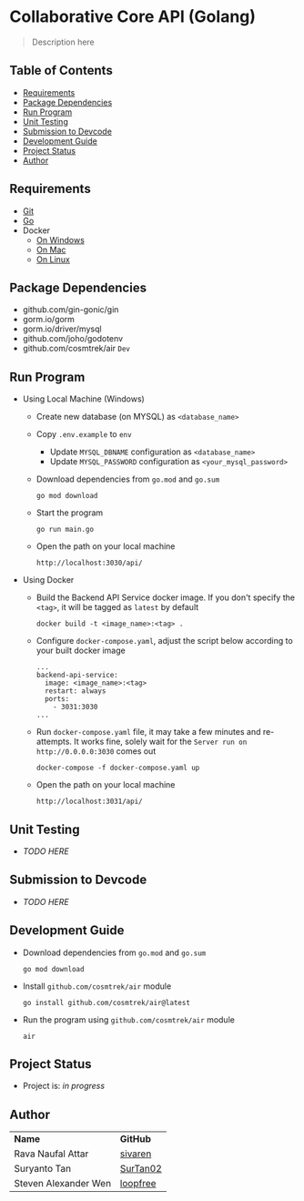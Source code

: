 # Collaborative Core API (Golang)
> Description here

## Table of Contents
* [Requirements](#requirements)
* [Package Dependencies](#package-dependencies)
* [Run Program](#run-program)
* [Unit Testing](#unit-testing)
* [Submission to Devcode](#submission-to-devcode)
* [Development Guide](#development-guide)
* [Project Status](#project-status)
* [Author](#author)

## Requirements
* [Git](https://git-scm.com/book/en/v2/Getting-Started-Installing-Git)
* [Go](https://go.dev/doc/install)
* Docker
    * [On Windows](https://docs.docker.com/desktop/install/windows-install/)
    * [On Mac](https://docs.docker.com/desktop/install/mac-install/)
    * [On Linux](https://docs.docker.com/desktop/install/linux-install/)

## Package Dependencies
* github.com/gin-gonic/gin
* gorm.io/gorm
* gorm.io/driver/mysql
* github.com/joho/godotenv
* github.com/cosmtrek/air `Dev`

## Run Program
* Using Local Machine (Windows)
    * Create new database (on MYSQL) as `<database_name>`
    * Copy `.env.example` to `env` 
      * Update `MYSQL_DBNAME` configuration as `<database_name>`
      * Update `MYSQL_PASSWORD` configuration as `<your_mysql_password>`
    * Download dependencies from `go.mod` and `go.sum`
      
      ```
      go mod download
      ```
    * Start the program
      
      ```
      go run main.go
      ```
    * Open the path on your local machine
      
      ```
      http://localhost:3030/api/
      ```

* Using Docker 
    * Build the Backend API Service docker image. If you don't specify the `<tag>`, it will be tagged as `latest` by default

      ```
      docker build -t <image_name>:<tag> .
      ```
  * Configure `docker-compose.yaml`, adjust the script below according to your built docker image

    ```
    ...
    backend-api-service: 
      image: <image_name>:<tag>
      restart: always
      ports:
        - 3031:3030
    ...
    ```
  * Run `docker-compose.yaml` file, it may take a few minutes and re-attempts. It works fine, solely wait for the `Server run on http://0.0.0.0:3030` comes out

    ```
    docker-compose -f docker-compose.yaml up
    ```
  * Open the path on your local machine
      
    ```
    http://localhost:3031/api/
    ```

## Unit Testing
* _TODO HERE_

## Submission to Devcode
* _TODO HERE_

## Development Guide
* Download dependencies from `go.mod` and `go.sum`

    ```
    go mod download
    ```
* Install `github.com/cosmtrek/air` module

    ```
    go install github.com/cosmtrek/air@latest
    ```
* Run the program using `github.com/cosmtrek/air` module

    ```
    air
    ```

## Project Status
* Project is: _in progress_

## Author
<table>
    <tr>
      <td><b>Name</b></td>
      <td><b>GitHub</b></td>
    </tr>
    <tr>
      <td>Rava Naufal Attar</td>
      <td><a href="https://github.com/sivaren">sivaren</a></td>
    </tr>
    <tr>
      <td>Suryanto Tan</td>
      <td><a href="https://github.com/SurTan02">SurTan02</a></td>
    </tr>
    <tr>
      <td>Steven Alexander Wen</td>
      <td><a href="https://github.com/loopfree">loopfree</a></td>
    </tr>
</table>
